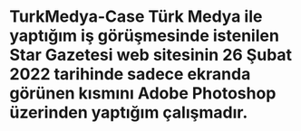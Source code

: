 # TurkMedya-Case Türk Medya ile yaptığım iş görüşmesinde istenilen Star Gazetesi web sitesinin 26 Şubat 2022 tarihinde sadece ekranda görünen kısmını Adobe Photoshop üzerinden yaptığım çalışmadır.
